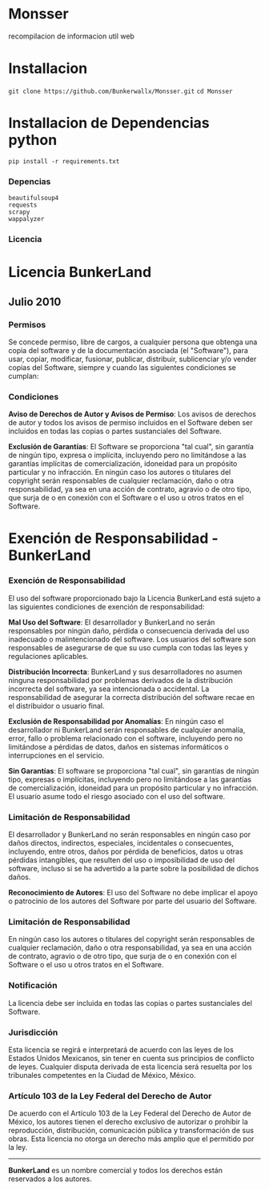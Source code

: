 # Monsser
recompilacion de informacion util web
# Installacion
`git clone https://github.com/Bunkerwallx/Monsser.git`
`cd Monsser`

# Installacion de Dependencias python
`pip install -r requirements.txt`
### Depencias 
```
beautifulsoup4
requests
scrapy
wappalyzer

```
### Licencia
# Licencia BunkerLand

##  Julio 2010

### Permisos

Se concede permiso, libre de cargos, a cualquier persona que obtenga una copia del software y de la documentación asociada (el "Software"), para usar, copiar, modificar, fusionar, publicar, distribuir, sublicenciar y/o vender copias del Software, siempre y cuando las siguientes condiciones se cumplan:

### Condiciones
**Aviso de Derechos de Autor y Avisos de Permiso**:
   Los avisos de derechos de autor y todos los avisos de permiso incluidos en el Software deben ser incluidos en todas las copias o partes sustanciales del Software.

**Exclusión de Garantías**:
   El Software se proporciona "tal cual", sin garantía de ningún tipo, expresa o implícita, incluyendo pero no limitándose a las garantías implícitas de comercialización, idoneidad para un propósito particular y no infracción. En ningún caso los autores o titulares del copyright serán responsables de cualquier reclamación, daño o otra responsabilidad, ya sea en una acción de contrato, agravio o de otro tipo, que surja de o en conexión con el Software o el uso u otros tratos en el Software.

# Exención de Responsabilidad - BunkerLand
### Exención de Responsabilidad

El uso del software proporcionado bajo la Licencia BunkerLand está sujeto a las siguientes condiciones de exención de responsabilidad:

**Mal Uso del Software**:
   El desarrollador y BunkerLand no serán responsables por ningún daño, pérdida o consecuencia derivada del uso inadecuado o malintencionado del software. Los usuarios del software son responsables de asegurarse de que su uso cumpla con todas las leyes y regulaciones aplicables.

**Distribución Incorrecta**:
   BunkerLand y sus desarrolladores no asumen ninguna responsabilidad por problemas derivados de la distribución incorrecta del software, ya sea intencionada o accidental. La responsabilidad de asegurar la correcta distribución del software recae en el distribuidor o usuario final.

**Exclusión de Responsabilidad por Anomalías**:
   En ningún caso el desarrollador ni BunkerLand serán responsables de cualquier anomalía, error, fallo o problema relacionado con el software, incluyendo pero no limitándose a pérdidas de datos, daños en sistemas informáticos o interrupciones en el servicio.

**Sin Garantías**:
   El software se proporciona "tal cual", sin garantías de ningún tipo, expresas o implícitas, incluyendo pero no limitándose a las garantías de comercialización, idoneidad para un propósito particular y no infracción. El usuario asume todo el riesgo asociado con el uso del software.

### Limitación de Responsabilidad

El desarrollador y BunkerLand no serán responsables en ningún caso por daños directos, indirectos, especiales, incidentales o consecuentes, incluyendo, entre otros, daños por pérdida de beneficios, datos u otras pérdidas intangibles, que resulten del uso o imposibilidad de uso del software, incluso si se ha advertido a la parte sobre la posibilidad de dichos daños.


**Reconocimiento de Autores**:
   El uso del Software no debe implicar el apoyo o patrocinio de los autores del Software por parte del usuario del Software.

### Limitación de Responsabilidad

En ningún caso los autores o titulares del copyright serán responsables de cualquier reclamación, daño o otra responsabilidad, ya sea en una acción de contrato, agravio o de otro tipo, que surja de o en conexión con el Software o el uso u otros tratos en el Software.

### Notificación

La licencia debe ser incluida en todas las copias o partes sustanciales del Software.

### Jurisdicción

Esta licencia se regirá e interpretará de acuerdo con las leyes de los Estados Unidos Mexicanos, sin tener en cuenta sus principios de conflicto de leyes. Cualquier disputa derivada de esta licencia será resuelta por los tribunales competentes en la Ciudad de México, México.

### Artículo 103 de la Ley Federal del Derecho de Autor

De acuerdo con el Artículo 103 de la Ley Federal del Derecho de Autor de México, los autores tienen el derecho exclusivo de autorizar o prohibir la reproducción, distribución, comunicación pública y transformación de sus obras. Esta licencia no otorga un derecho más amplio que el permitido por la ley.

---

**BunkerLand** es un nombre comercial y todos los derechos están reservados a los autores.
